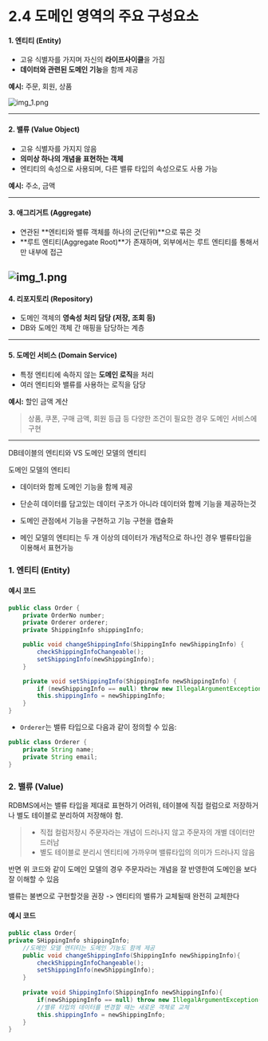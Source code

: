 # 2.4 도메인 영역의 주요 구성요소

#### 1. 엔티티 (Entity)

- 고유 식별자를 가지며 자신의 **라이프사이클**을 가짐
- **데이터와 관련된 도메인 기능**을 함께 제공

**예시:** 주문, 회원, 상품

![img_1.png](image/2-24.png)

---

#### 2. 밸류 (Value Object)

- 고유 식별자를 가지지 않음
- **의미상 하나의 개념을 표현하는 객체**
- 엔티티의 속성으로 사용되며, 다른 밸류 타입의 속성으로도 사용 가능

**예시:** 주소, 금액



---

#### 3. 애그리거트 (Aggregate)

- 연관된 **엔티티와 밸류 객체를 하나의 군(단위)**으로 묶은 것
- **루트 엔티티(Aggregate Root)**가 존재하며, 외부에서는 루트 엔티티를 통해서만 내부에 접근

![img_1.png](image/2-25.png)
---

#### 4. 리포지토리 (Repository)

- 도메인 객체의 **영속성 처리 담당 (저장, 조회 등)**
- DB와 도메인 객체 간 매핑을 담당하는 계층

---

#### 5. 도메인 서비스 (Domain Service)

- 특정 엔티티에 속하지 않는 **도메인 로직**을 처리
- 여러 엔티티와 밸류를 사용하는 로직을 담당

**예시:** 할인 금액 계산
> 상품, 쿠폰, 구매 금액, 회원 등급 등 다양한 조건이 필요한 경우 도메인 서비스에 구현

---



DB테이블의 엔티티와 VS 도메인 모델의 엔티티

도메인 모델의 엔티티

- 데이터와 함께 도메인 기능을 함께 제공

- 단순히 데이터를 담고있는 데이터 구조가 아니라 데이터와 함께 기능을 제공하는것 
- 도메인 관점에서 기능을 구현하고 기능 구현을 캡슐화
- 메인 모델의 엔티티는 두 개 이상의 데이터가 개념적으로 하나인 경우 밸류타입을 이용해서 표현가능


### 1. 엔티티 (Entity)

#### 예시 코드
```java
public class Order {
    private OrderNo number;
    private Orderer orderer;
    private ShippingInfo shippingInfo;

    public void changeShippingInfo(ShippingInfo newShippingInfo) {
        checkShippingInfoChangeable();
        setShippingInfo(newShippingInfo);
    }

    private void setShippingInfo(ShippingInfo newShippingInfo) {
        if (newShippingInfo == null) throw new IllegalArgumentException();
        this.shippingInfo = newShippingInfo;
    }
}
```

- `Orderer`는 밸류 타입으로 다음과 같이 정의할 수 있음:

```java
public class Orderer {
    private String name;
    private String email;
}
```
### 2. 밸류 (Value)


RDBMS에서는 밸류 타입을 제대로 표현하기 어려워, 테이블에 직접 컬럼으로 저장하거나 별도 테이블로 분리하여 저장해야 함.
> - 직접 컬럼저장시 주문자라는 개념이 드러나지 않고 주문자의 개별 데이터만 드러남
> - 별도 테이블로 분리시 엔티티에 가까우며 밸류타입의 의미가 드러나지 않음

반면 위 코드와 같이 도메인 모델의 경우 주문자라는 개념을 잘 반영한여 도메인을 보다 잘 이해할 수 있음 

밸류는 불변으로 구현할것을 권장 -> 엔티티의 밸류가 교체될때 완전히 교체한다
#### 예시 코드
```java
public class Order{
private SHippingInfo shippingInfo;
    //도메인 모델 엔티티는 도메인 기능도 함께 제공
    public void changeShippingInfo(ShippingInfo newShippingInfo){
        checkShippingInfoChangeable();
        setShippingInfo(newShippingInfo);
    }
    
    private void ShippingInfo(ShippingInfo newShippingInfo){
        if(newShippingInfo == null) throw new IllegalArgumentException();
        //밸류 타입의 데이터를 변경할 때는 새로운 객체로 교체
        this.shippingInfo = newShippingInfo;
    }
}
```

